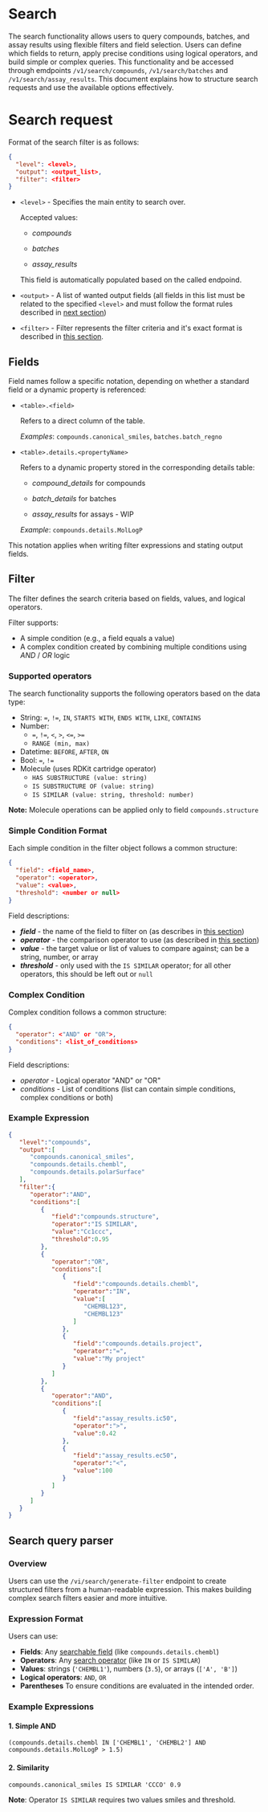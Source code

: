 # Search
The search functionality allows users to query compounds, batches, and assay results using flexible filters and field selection. Users can define which fields to return, apply precise conditions using logical operators, and build simple or complex queries. This functionality and be accessed through emdpoints ```/v1/search/compounds```, ```/v1/search/batches``` and ```/v1/search/assay_results```. This document explains how to structure search requests and use the available options effectively. 
# Search request
Format of the search filter is as follows:
```json
{
  "level": <level>,
  "output": <output_list>,
  "filter": <filter>
}
```
* `<level>` - Specifies the main entity to search over.

  Accepted values:

  * *compounds*

  * *batches*

  * *assay_results*
  
  This field is automatically populated based on the called endpoind. 

* `<output>` - A list of wanted output fields (all fields in this list must be related to the specified `<level>` and must follow the format rules described in [next section](#fields))
* `<filter>` - Filter represents the filter criteria and it's exact format is described in [this section](#filter).
## Fields
Field names follow a specific notation, depending on whether a standard field or a dynamic property is referenced:
* `<table>.<field>`

  Refers to a direct column of the table.

  *Examples*: `compounds.canonical_smiles`, `batches.batch_regno`

* `<table>.details.<propertyName>`

  Refers to a dynamic property stored in the corresponding details table:

  * *compound_details* for compounds

  * *batch_details* for batches

  * *assay_results* for assays - WIP

  *Example*: `compounds.details.MolLogP`

This notation applies when writing filter expressions and stating output fields.
## Filter
The filter defines the search criteria based on fields, values, and logical operators.

Filter supports:
* A simple condition (e.g., a field equals a value)
* A complex condition created by combining multiple conditions using *AND* / *OR* logic
### Supported operators
The search functionality supports the following operators based on the data type:
* String: `=`, `!=`, `IN`, `STARTS WITH`, `ENDS WITH`, `LIKE`, `CONTAINS`
* Number: 
  * `=`, `!=`, `<`, `>`, `<=`, `>=`
  * `RANGE (min, max)` 
* Datetime: `BEFORE`, `AFTER`, `ON`
* Bool: `=`, `!=`
* Molecule (uses RDKit cartridge operator)
  * `HAS SUBSTRUCTURE (value: string)`
  * `IS SUBSTRUCTURE OF (value: string)` 
  * `IS SIMILAR (value: string, threshold: number)`

**Note:** Molecule operations can be applied only to field ```compounds.structure```
### Simple Condition Format
  Each simple condition in the filter object follows a common structure:
  ```json
  {
    "field": <field_name>,
    "operator": <operator>,
    "value": <value>,
    "threshold": <number or null>
  }
```
Field descriptions:
- ***field*** - the name of the field to filter on (as describes in [this section](#fields))
- ***operator*** - the comparison operator to use (as described in [this section](#supported-operators))
- ***value*** - the target value or list of values to compare against; can be a string, number, or array
- ***threshold*** - only used with the `IS SIMILAR` operator; for all other operators, this should be left out or `null`
### Complex Condition
Complex condition follows a common structure:
```json
{
  "operator": <"AND" or "OR">,
  "conditions": <list_of_conditions>
}
```
Field descriptions:
* *operator* - Logical operator "AND" or "OR"
* *conditions* - List of conditions (list can contain simple conditions, complex conditions or both)
### Example Expression
```json
{
   "level":"compounds",
   "output":[
      "compounds.canonical_smiles",
      "compounds.details.chembl",
      "compounds.details.polarSurface"
   ],
   "filter":{
      "operator":"AND",
      "conditions":[
         {
            "field":"compounds.structure",
            "operator":"IS SIMILAR",
            "value":"Cc1ccc",
            "threshold":0.95
         },
         {
            "operator":"OR",
            "conditions":[
               {
                  "field":"compounds.details.chembl",
                  "operator":"IN",
                  "value":[
                     "CHEMBL123",
                     "CHEMBL123"
                  ]
               },
               {
                  "field":"compounds.details.project",
                  "operator":"=",
                  "value":"My project"
               }
            ]
         },
         {
            "operator":"AND",
            "conditions":[
               {
                  "field":"assay_results.ic50",
                  "operator":">",
                  "value":0.42
               },
               {
                  "field":"assay_results.ec50",
                  "operator":"<",
                  "value":100
               }
            ]
         }
      ]
   }
}
```
## Search query parser
### Overview
Users can use the `/vi/search/generate-filter` endpoint to create structured filters from a human-readable expression. 
This makes building complex search filters easier and more intuitive.
### Expression Format
Users can use:
- **Fields**: Any [searchable field](#fields) (like `compounds.details.chembl`)
- **Operators**: Any [search operator](#supported-operators) (like `IN` or `IS SIMILAR`)
- **Values**: strings (`'CHEMBL1'`), numbers (`3.5`), or arrays (`['A', 'B']`)
- **Logical operators**: `AND`, `OR`
- **Parentheses** To ensure conditions are evaluated in the intended order.
### Example Expressions
#### 1. Simple AND
```
(compounds.details.chembl IN ['CHEMBL1', 'CHEMBL2'] AND compounds.details.MolLogP > 1.5)
```
#### 2. Similarity
```
compounds.canonical_smiles IS SIMILAR 'CCCO' 0.9
```
**Note**: Operator `IS SIMILAR` requires two values smiles and threshold.
